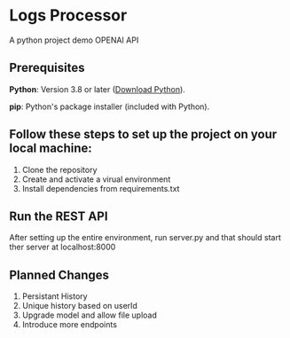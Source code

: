 
# Logs Processor

A python project demo OPENAI API

## Prerequisites

**Python**: Version 3.8 or later ([Download Python](https://www.python.org/downloads/)).

**pip**: Python's package installer (included with Python).

## Follow these steps to set up the project on your local machine:
1. Clone the repository 
2. Create and activate a virual environment
3. Install dependencies from requirements.txt

## Run the REST API
After setting up the entire environment, run server.py and that should start ther server at localhost:8000

## Planned Changes
1. Persistant History
2. Unique history based on userId
3. Upgrade model and allow file upload
4. Introduce more endpoints